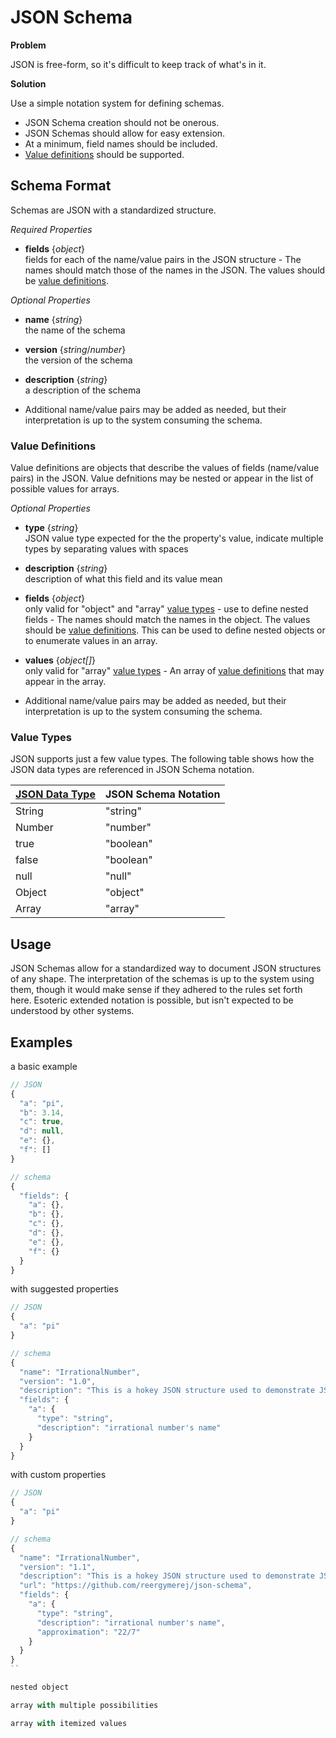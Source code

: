 # JSON Schema

**Problem**

JSON is free-form, so it's difficult to keep track of what's in it.

**Solution**

Use a simple notation system for defining schemas.

* JSON Schema creation should not be onerous.
* JSON Schemas should allow for easy extension.
* At a minimum, field names should be included.
* <a href="#value-definition">Value definitions</a> should be supported.

## Schema Format

Schemas are JSON with a standardized structure.

*Required Properties*

* **fields** {*object*}  
    fields for each of the name/value pairs in the JSON structure - The names should match those of the names in the JSON.  The values should be <a href="#value-definition">value definitions</a>.

*Optional Properties*

* **name** {*string*}  
    the name of the schema

* **version** {*string*/*number*}  
    the version of the schema

* **description** {*string*}  
    a description of the schema

* Additional name/value pairs may be added as needed, but their interpretation is up to the system consuming the schema.

<a name="value-definition"></a>
### Value Definitions

Value definitions are objects that describe the values of fields (name/value pairs) in the JSON.  Value defnitions may be nested or appear in the list of possible values for arrays.

*Optional Properties*

* **type** {*string*}  
    JSON value type expected for the the property's value, indicate multiple types by separating values with spaces

* **description** {*string*}  
    description of what this field and its value mean

* **fields** {*object*}  
    only valid for "object" and "array" <a href="#value-types">value types</a> - use to define nested fields - The names should match the names in the object.  The values should be <a href="#value-definition">value definitions</a>.  This can be used to define nested objects or to enumerate values in an array.

* **values** {*object[]*}  
    only valid for "array" <a href="#value-types">value types</a> - An array of <a href="#value-definitions">value definitions</a> that may appear in the array.

* Additional name/value pairs may be added as needed, but their interpretation is up to the system consuming the schema.

<a name="value-types"></a>
### Value Types

JSON supports just a few value types.  The following table shows how the JSON data types are referenced in JSON Schema notation.

|[JSON Data Type](http://json.org/)|JSON Schema Notation|
|---|---|
|String|"string"|
|Number|"number"|
|true|"boolean"|
|false|"boolean"|
|null|"null"|
|Object|"object"|
|Array|"array"|

## Usage

JSON Schemas allow for a standardized way to document JSON structures of any shape.  The interpretation of the schemas is up to the system using them, though it would make sense if they adhered to the rules set forth here.  Esoteric extended notation is possible, but isn't expected to be understood by other systems.

## Examples

a basic example
```js
// JSON
{
  "a": "pi",
  "b": 3.14,
  "c": true,
  "d": null,
  "e": {},
  "f": []
}

// schema
{
  "fields": {
    "a": {},
    "b": {},
    "c": {},
    "d": {},
    "e": {},
    "f": {}
  }
}
```

with suggested properties
```js
// JSON
{
  "a": "pi"
}

// schema
{
  "name": "IrrationalNumber",
  "version": "1.0",
  "description": "This is a hokey JSON structure used to demonstrate JSON Schemas.",
  "fields": {
    "a": {
      "type": "string",
      "description": "irrational number's name"
    }
  }
}
```

with custom properties
```js
// JSON
{
  "a": "pi"
}

// schema
{
  "name": "IrrationalNumber",
  "version": "1.1",
  "description": "This is a hokey JSON structure used to demonstrate JSON Schemas.",
  "url": "https://github.com/reergymerej/json-schema",
  "fields": {
    "a": {
      "type": "string",
      "description": "irrational number's name",
      "approximation": "22/7"
    }
  }
}
``

nested object

array with multiple possibilities

array with itemized values